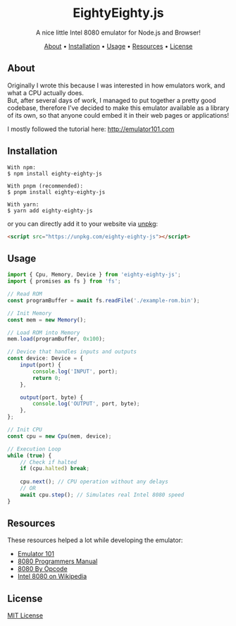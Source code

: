 <h1 align="center">EightyEighty.js</h1>
<p align="center">A nice little Intel 8080 emulator for Node.js and Browser!</p>
<p align="center">
  <a href="#about">About</a> •
  <a href="#installation">Installation</a> •
  <a href="#usage">Usage</a> •
  <a href="#resources">Resources</a> •
  <a href="#license">License</a>
</p>

## About

Originally I wrote this because I was interested in how emulators work, and what a CPU actually does.  
But, after several days of work, I managed to put together a pretty good codebase, 
therefore I've decided to make this emulator available as a library of its own, 
so that anyone could embed it in their web pages or applications!

I mostly followed the tutorial here: http://emulator101.com

## Installation

```sh-session
With npm:
$ npm install eighty-eighty-js

With pnpm (recommended):
$ pnpm install eighty-eighty-js

With yarn:
$ yarn add eighty-eighty-js
```
or you can directly add it to your website via [unpkg](https://unpkg.com/):
```html
<script src="https://unpkg.com/eighty-eighty-js"></script>
```

## Usage

```typescript
import { Cpu, Memory, Device } from 'eighty-eighty-js';
import { promises as fs } from 'fs';

// Read ROM
const programBuffer = await fs.readFile('./example-rom.bin');

// Init Memory
const mem = new Memory();

// Load ROM into Memory
mem.load(programBuffer, 0x100);

// Device that handles inputs and outputs
const device: Device = {
	input(port) {
		console.log('INPUT', port);
		return 0;
	},

	output(port, byte) {
		console.log('OUTPUT', port, byte);
	},
};

// Init CPU
const cpu = new Cpu(mem, device);

// Execution Loop
while (true) {
	// Check if halted
	if (cpu.halted) break;
	
	cpu.next(); // CPU operation without any delays
	// OR
	await cpu.step(); // Simulates real Intel 8080 speed
}
```

## Resources

These resources helped a lot while developing the emulator:

- [Emulator 101](http://emulator101.com/)
- [8080 Programmers Manual](https://altairclone.com/downloads/manuals/8080%20Programmers%20Manual.pdf)
- [8080 By Opcode](http://www.emulator101.com/reference/8080-by-opcode.html)
- [Intel 8080 on Wikipedia](https://en.wikipedia.org/wiki/Intel_8080)

## License

[MIT License](https://github.com/Skayo/EightyEighty.js/blob/main/LICENSE)
